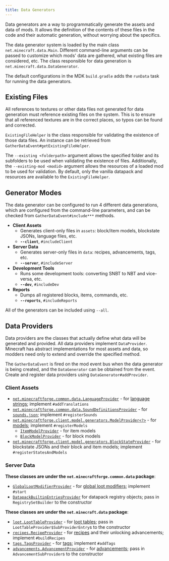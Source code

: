 ```yaml
---
title: Data Generators
---
```


Data generators are a way to programmatically generate the assets and data of mods. It allows the definition of the contents of these files in the code and their automatic generation, without worrying about the specifics.

The data generator system is loaded by the main class `net.minecraft.data.Main`. Different command-line arguments can be passed to customize which mods' data are gathered, what existing files are considered, etc. The class responsible for data generation is `net.minecraft.data.DataGenerator`.

The default configurations in the MDK `build.gradle` adds the `runData` task for running the data generators.

## Existing Files

All references to textures or other data files not generated for data generation must reference existing files on the system. This is to ensure that all referenced textures are in the correct places, so typos can be found and corrected. 

`ExistingFileHelper` is the class responsible for validating the existence of those data files. An instance can be retrieved from  `GatherDataEvent#getExistingFileHelper`.

The `--existing <folderpath>` argument allows the specified folder and its subfolders to be used when validating the existence of files. Additionally, the `--existing-mod <modid>` argument allows the resources of a loaded mod to be used for validation. By default, only the vanilla datapack and resources are available to the `ExistingFileHelper`.

## Generator Modes

The data generator can be configured to run 4 different data generations, which are configured from the command-line parameters, and can be checked from `GatherDataEvent#include***` methods.

* __Client Assets__
  * Generates client-only files in `assets`: block/item models, blockstate JSONs, language files, etc.
  * __`--client`__, `#includeClient`
* __Server Data__
  * Generates server-only files in `data`: recipes, advancements, tags, etc.
  * __`--server`__, `#includeServer`
* __Development Tools__
  * Runs some development tools: converting SNBT to NBT and vice-versa, etc.
  * __`--dev`__, `#includeDev`
* __Reports__
  * Dumps all registered blocks, items, commands, etc.
  * __`--reports`__, `#includeReports`

All of the generators can be included using `--all`.

## Data Providers

Data providers are the classes that actually define what data will be generated and provided. All data providers implement `DataProvider`. Minecraft has abstract implementations for most assets and data, so modders need only to extend and override the specified method.

The `GatherDataEvent` is fired on the mod event bus when the data generator is being created, and the `DataGenerator` can be obtained from the event. Create and register data providers using `DataGenerator#addProvider`.

### Client Assets
* [`net.minecraftforge.common.data.LanguageProvider`][langgen] - for [language strings][lang]; implement `#addTranslations`
* [`net.minecraftforge.common.data.SoundDefinitionsProvider`][soundgen] - for [`sounds.json`][sounds]; implement `#registerSounds`
* [`net.minecraftforge.client.model.generators.ModelProvider<?>`][modelgen] - for [models]; implement `#registerModels`
    * [`ItemModelProvider`][itemmodelgen] - for item models
    * [`BlockModelProvider`][blockmodelgen] - for block models
* [`net.minecraftforge.client.model.generators.BlockStateProvider`][blockstategen] - for blockstate JSONs and their block and item models; implement `#registerStatesAndModels`

### Server Data

**These classes are under the `net.minecraftforge.common.data` package**:

* [`GlobalLootModifierProvider`][glmgen] - for [global loot modifiers][glm]; implement `#start`
* [`DatapackBuiltinEntriesProvider`][datapackregistriesgen] for datapack registry objects; pass in `RegistrySetBuilder` to the constructor

**These classes are under the `net.minecraft.data` package**:

* [`loot.LootTableProvider`][loottablegen] - for [loot tables][loottable]; pass in `LootTableProvider$SubProviderEntry`s to the constructor
* [`recipes.RecipeProvider`][recipegen] - for [recipes] and their unlocking advancements; implement `#buildRecipes`
* [`tags.TagsProvider`][taggen] - for [tags]; implement `#addTags`
* [`advancements.AdvancementProvider`][advgen] - for [advancements]; pass in `AdvancementSubProvider`s to the constructor

[langgen]: ./client/localization.md
[lang]: https://minecraft.wiki/w/Language
[soundgen]: ./client/sounds.md
[sounds]: https://minecraft.wiki/w/Sounds.json
[modelgen]: ./client/modelproviders.md
[models]: ../resources/client/models/index.md
[itemmodelgen]: ./client/modelproviders.md#itemmodelprovider
[blockmodelgen]: ./client/modelproviders.md#blockmodelprovider
[blockstategen]: ./client/modelproviders.md#block-state-provider
[glmgen]: ./server/glm.md
[glm]: ../resources/server/glm.md
[datapackregistriesgen]: ./server/datapackregistries.md
[loottablegen]: ./server/loottables.md
[loottable]: ../resources/server/loottables.md
[recipegen]: ./server/recipes.md
[recipes]: ../resources/server/recipes/index.md
[taggen]: ./server/tags.md
[tags]: ../resources/server/tags.md
[advgen]: ./server/advancements.md
[advancements]: ../resources/server/advancements.md
